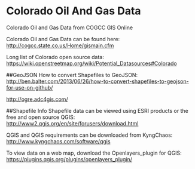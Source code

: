 # Colorado Oil And Gas Data
Colorado Oil and Gas Data from COGCC GIS Online

Colorado Oil and Gas Data can be found here:  http://cogcc.state.co.us/Home/gismain.cfm

Long list of Colorado open source data: https://wiki.openstreetmap.org/wiki/Potential_Datasources#Colorado

##GeoJSON
How to convert Shapefiles to GeoJSON: 
http://ben.balter.com/2013/06/26/how-to-convert-shapefiles-to-geojson-for-use-on-github/

http://ogre.adc4gis.com/


##Shapefile Info
Shapefile data can be viewed using ESRI products or the free and open source QGIS: http://www2.qgis.org/en/site/forusers/download.html

QGIS and QGIS requirements can be downloaded from KyngChaos: http://www.kyngchaos.com/software/qgis

To view data on a web map, download the Openlayers_plugin for QGIS:
https://plugins.qgis.org/plugins/openlayers_plugin/
